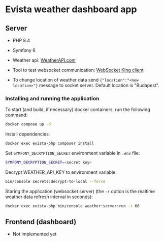 # Evista weather dashboard app

## Server
- PHP 8.4
- Symfony 6
- Weather api: [WeatherAPI.com](https://www.weatherapi.com/)
- Tool to test websocket communication: [WebSocket King client](https://websocketking.com/)

- To change location of weather data send `{"location":"<new location>"}` message to socket server. Default location is "Budapest".

### Installing and running the application
To start (and build, if necessary) docker containers, run the following command: 
```bash
docker compose up -d
```

Install dependencies:
```bash
docker exec evista-php composer install
```

Set `SYMFONY_DECRYPTION_SECRET` environment variable in `.env` file:
```bash
SYMFONY_DECRYPTION_SECRET=<secret key>
```

Decrypt WEATHER_API_KEY to environment variable:
```bash
bin/console secrets:decrypt-to-local --force
```

Staring the application (websocket server) (the `-r` option is the realtime weather data refresh interval in seconds):
  ```bash
  docker exec evista-php bin/console weather:server:run -r 60
  ```

## Frontend (dashboard)
- Not implemented yet
